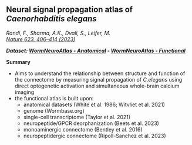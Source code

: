 ## Neural signal propagation atlas of _Caenorhabditis elegans_

_Randi, F., Sharma, A.K., Dvali, S., Leifer, M.<br> [Nature 623, 406–414 (2023)](https://doi.org/10.1038/s41586-023-06683-4)_

_**Dataset: [WormNeuroAtlas - Anatomical](WormNeuroAtlas_data.md) - [WormNeuroAtlas - Functional](Randi2023_data.md)**_

**Summary**

- Aims to understand the relationship between structure and function of the connectome by measuring signal propagation of _C.elegans_ using direct optogenetic activation and simultaneous whole-brain calcium imaging
- the functional atlas is built upon:
    - anatomical datasets (White et al. 1986; Witvliet et al. 2021)
    - genome (Wormbase.org)
    - single-cell transcriptome (Taylor et al. 2021)
    - neuropeptide/GPCR deorphanization (Beets et al. 2023)
    - monoaminergic connectome (Bentley et al. 2016)
    - neuropeptidergic connectome (Ripoll-Sanchez et al. 2023)

